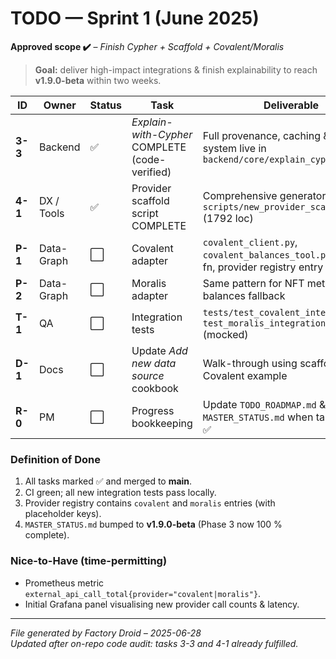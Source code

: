 # TODO — Sprint 1 (June 2025)

**Approved scope ✔️** – *Finish Cypher + Scaffold + Covalent/Moralis*  
> **Goal:** deliver high-impact integrations & finish explainability to reach **v1.9.0-beta** within two weeks.

| ID | Owner | Status | Task | Deliverable |
|----|-------|--------|------|-------------|
| **3-3** | Backend | ✅ | *Explain-with-Cypher* COMPLETE (code-verified) | Full provenance, caching & citation system live in `backend/core/explain_cypher.py` |
| **4-1** | DX / Tools | ✅ | Provider scaffold script COMPLETE | Comprehensive generator in `scripts/new_provider_scaffold.py` (1792 loc) |
| **P-1** | Data-Graph | ⬜ | Covalent adapter | `covalent_client.py`, `covalent_balances_tool.py`, ingest fn, provider registry entry |
| **P-2** | Data-Graph | ⬜ | Moralis adapter | Same pattern for NFT metadata & balances fallback |
| **T-1** | QA | ⬜ | Integration tests | `tests/test_covalent_integration.py`, `test_moralis_integration.py` (mocked) |
| **D-1** | Docs | ⬜ | Update *Add new data source* cookbook | Walk-through using scaffold script & Covalent example |
| **R-0** | PM | ⬜ | Progress bookkeeping | Update `TODO_ROADMAP.md` & `MASTER_STATUS.md` when tasks reach ✅ |

### Definition of Done
1. All tasks marked ✅ and merged to **main**.  
2. CI green; all new integration tests pass locally.  
3. Provider registry contains `covalent` and `moralis` entries (with placeholder keys).  
4. `MASTER_STATUS.md` bumped to **v1.9.0-beta** (Phase 3 now 100 % complete).

### Nice-to-Have (time-permitting)
* Prometheus metric `external_api_call_total{provider="covalent|moralis"}`.  
* Initial Grafana panel visualising new provider call counts & latency.

---
*File generated by Factory Droid – 2025-06-28*  
_Updated after on-repo code audit: tasks 3-3 and 4-1 already fulfilled._
